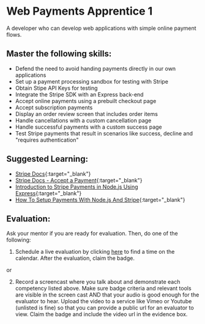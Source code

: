 # Web Payments Apprentice 1

A developer who can develop web applications with simple online payment flows.

## Master the following skills:

* Defend the need to avoid handing payments directly in our own applications
* Set up a payment processing sandbox for testing with Stripe
* Obtain Stipe API Keys for testing
* Integrate the Stripe SDK with an Express back-end
* Accept online payments using a prebuilt checkout page
* Accept subscription payments
* Display an order review screen that includes order items
* Handle cancellations with a custom cancellation page
* Handle successful payments with a custom success page
* Test Stripe payments that result in scenarios like success, decline and "requires authentication"

## Suggested Learning:

* [Stripe Docs](https://stripe.com/docs){:target="_blank"}
* [Stripe Docs - Accept a Payment](https://stripe.com/docs/checkout/integration-builder){:target="_blank"}
* [Introduction to Stripe Payments in Node.js Using Express](https://www.digitalocean.com/community/tutorials/nodejs-intro-stripe-payments){:target="_blank"}
* [How To Setup Payments With Node.js And Stripe](https://www.youtube.com/watch?v=mI_-1tbIXQI){:target="_blank"}

## Evaluation:

Ask your mentor if you are ready for evaluation. Then, do one of the following:

1. Schedule a live evaluation by clicking [here](http://evals.codex.academy) to find a time on the calendar. After the evaluation, claim the badge.

or

2. Record a screencast where you talk about and demonstrate each competency listed above. Make sure badge criteria and relevant tools are visible in the screen cast AND that your audio is good enough for the evaluator to hear. Upload the video to a service like Vimeo or Youtube (unlisted is fine) so that you can provide a public url for an evaluator to view. Claim the badge and include the video url in the evidence box.
